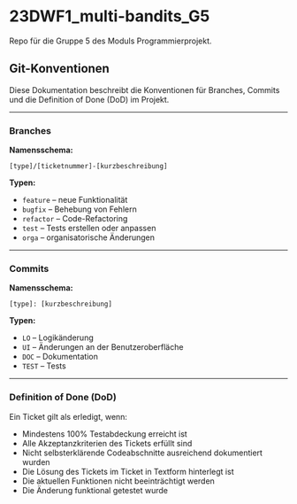 # 23DWF1_multi-bandits_G5
Repo für die Gruppe 5 des Moduls Programmierprojekt.

## Git-Konventionen

Diese Dokumentation beschreibt die Konventionen für Branches, Commits und die Definition of Done (DoD) im Projekt.

---

### Branches

**Namensschema:**

`[type]/[ticketnummer]-[kurzbeschreibung]`


**Typen:**
- `feature` – neue Funktionalität
- `bugfix` – Behebung von Fehlern
- `refactor` – Code-Refactoring
- `test` – Tests erstellen oder anpassen
- `orga` – organisatorische Änderungen


---

### Commits

**Namensschema:**

`[type]: [kurzbeschreibung]`

**Typen:**
- `LO` – Logikänderung
- `UI` – Änderungen an der Benutzeroberfläche
- `DOC` – Dokumentation
- `TEST` – Tests

---

### Definition of Done (DoD)

Ein Ticket gilt als erledigt, wenn:
- Mindestens 100% Testabdeckung erreicht ist
- Alle Akzeptanzkriterien des Tickets erfüllt sind
- Nicht selbsterklärende Codeabschnitte ausreichend dokumentiert wurden
- Die Lösung des Tickets im Ticket in Textform hinterlegt ist
- Die aktuellen Funktionen nicht beeinträchtigt werden
- Die Änderung funktional getestet wurde